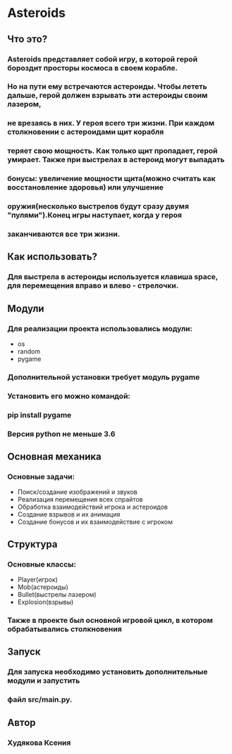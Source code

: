 # Asteroids

## Что это?
### Asteroids представляет собой игру, в которой герой бороздит просторы космоса в своем корабле.
### Но на пути ему встречаются астероиды. Чтобы лететь дальше, герой должен взрывать эти астероиды своим лазером,
### не врезаясь в них. У героя всего три жизни. При каждом столкновении с астероидами щит корабля
### теряет свою мощность. Как только щит пропадает, герой умирает. Также при выстрелах в астероид могут выпадать 
### бонусы: увеличение мощности щита(можно считать как восстановление здоровья) или улучшение
### оружия(несколько выстрелов будут сразу двумя "пулями").Конец игры наступает, когда у героя 
### заканчиваются все три жизни.
 

## Как использовать?
### Для выстрела в астероиды используется клавиша space, для перемещения вправо и влево - стрелочки.

## Модули
### Для реализации проекта использовались модули:

+ os
+ random
+ pygame

### Дополнительной установки требует модуль pygame
### Установить его можно командой:
### pip install pygame
### Версия python не меньше 3.6

## Основная механика
### Основные задачи:

+ Поиск/создание изображений и звуков
+ Реализация перемещения всех спрайтов
+ Обработка взаимодействий игрока и астероидов
+ Создание взрывов и их анимация
+ Создание бонусов и их взаимодействие с игроком

## Структура

### Основные классы:
+ Player(игрок)
+ Mob(астероиды)
+ Bullet(выстрелы лазером)
+ Explosion(взрывы)

### Также в проекте был основной игровой цикл, в котором обрабатывались столкновения

## Запуск
### Для запуска необходимо установить дополнительные модули и запустить
### файл src/main.py.

## Автор
### Худякова Ксения
